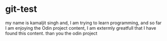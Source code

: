 # git-test
my name is kamaljit singh 
and, I am trying to learn programming, and so far I am enjoying the Odin project content, I am extermly greatfull that I have found this content.
than you the odin project 